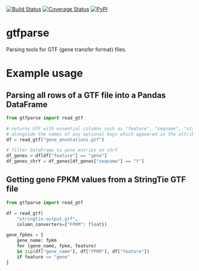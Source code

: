 [![Build Status](https://travis-ci.org/openvax/gtfparse.svg?branch=master)](https://travis-ci.org/openvax/gtfparse) [![Coverage Status](https://coveralls.io/repos/openvax/gtfparse/badge.svg?branch=master&service=github)](https://coveralls.io/github/openvax/gtfparse?branch=master)
<a href="https://pypi.python.org/pypi/gtfparse/">
    <img src="https://img.shields.io/pypi/v/gtfparse.svg?maxAge=1000" alt="PyPI" />
</a>

gtfparse
========
Parsing tools for GTF (gene transfer format) files.

# Example usage

## Parsing all rows of a GTF file into a Pandas DataFrame

```python
from gtfparse import read_gtf

# returns GTF with essential columns such as "feature", "seqname", "start", "end"
# alongside the names of any optional keys which appeared in the attribute column
df = read_gtf("gene_annotations.gtf")

# filter DataFrame to gene entries on chrY
df_genes = df[df["feature"] == "gene"]
df_genes_chrY = df_genes[df_genes["seqname"] == "Y"]
```


## Getting gene FPKM values from a StringTie GTF file

```python
from gtfparse import read_gtf

df = read_gtf(
    "stringtie-output.gtf",
    column_converters={"FPKM": float})

gene_fpkms = {
    gene_name: fpkm
    for (gene_name, fpkm, feature)
    in zip(df["gene_name"], df["FPKM"], df["feature"])
    if feature == "gene"
}
```


